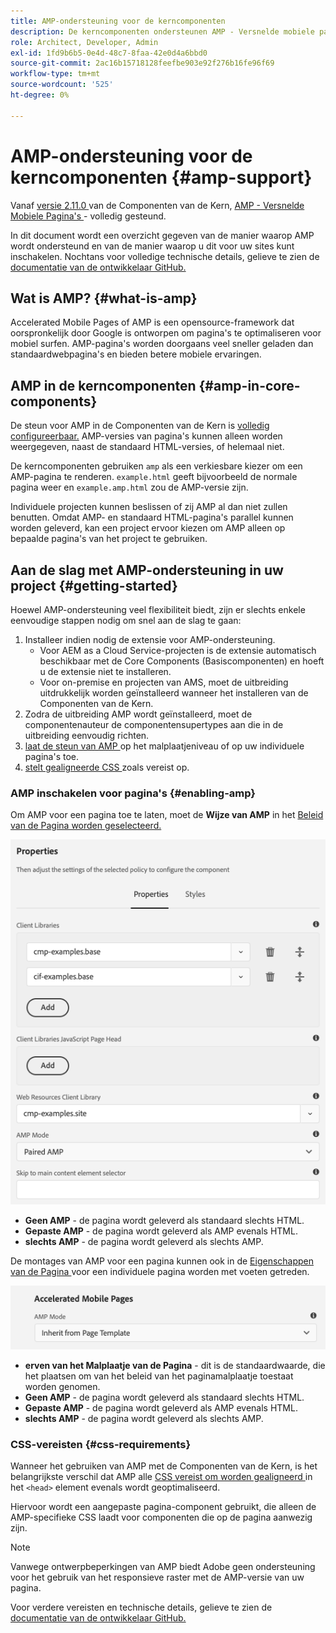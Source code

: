 ```yaml
---
title: AMP-ondersteuning voor de kerncomponenten
description: De kerncomponenten ondersteunen AMP - Versnelde mobiele pagina's
role: Architect, Developer, Admin
exl-id: 1fd9b6b5-0e4d-48c7-8faa-42e0d4a6bbd0
source-git-commit: 2ac16b15718128feefbe903e92f276b16fe96f69
workflow-type: tm+mt
source-wordcount: '525'
ht-degree: 0%

---
```


# AMP-ondersteuning voor de kerncomponenten {#amp-support}

Vanaf [ versie 2.11.0 ](/help/versions.md) van de Componenten van de Kern, [ AMP - Versnelde Mobiele Pagina&#39;s ](https://developers.google.com/amp) - volledig gesteund.

In dit document wordt een overzicht gegeven van de manier waarop AMP wordt ondersteund en van de manier waarop u dit voor uw sites kunt inschakelen. Nochtans voor volledige technische details, gelieve te zien de [ documentatie van de ontwikkelaar GitHub.](https://github.com/adobe/aem-core-wcm-components/tree/master/extensions/amp)

## Wat is AMP? {#what-is-amp}

Accelerated Mobile Pages of AMP is een opensource-framework dat oorspronkelijk door Google is ontworpen om pagina&#39;s te optimaliseren voor mobiel surfen. AMP-pagina&#39;s worden doorgaans veel sneller geladen dan standaardwebpagina&#39;s en bieden betere mobiele ervaringen.

## AMP in de kerncomponenten {#amp-in-core-components}

De steun voor AMP in de Componenten van de Kern is [ volledig configureerbaar.](#enabling-amp) AMP-versies van pagina&#39;s kunnen alleen worden weergegeven, naast de standaard HTML-versies, of helemaal niet.

De kerncomponenten gebruiken `amp` als een verkiesbare kiezer om een AMP-pagina te renderen. `example.html` geeft bijvoorbeeld de normale pagina weer en `example.amp.html` zou de AMP-versie zijn.

Individuele projecten kunnen beslissen of zij AMP al dan niet zullen benutten. Omdat AMP- en standaard HTML-pagina&#39;s parallel kunnen worden geleverd, kan een project ervoor kiezen om AMP alleen op bepaalde pagina&#39;s van het project te gebruiken.

## Aan de slag met AMP-ondersteuning in uw project {#getting-started}

Hoewel AMP-ondersteuning veel flexibiliteit biedt, zijn er slechts enkele eenvoudige stappen nodig om snel aan de slag te gaan:

1. Installeer indien nodig de extensie voor AMP-ondersteuning.
   * Voor AEM as a Cloud Service-projecten is de extensie automatisch beschikbaar met de Core Components (Basiscomponenten) en hoeft u de extensie niet te installeren.
   * Voor on-premise en projecten van AMS, moet de uitbreiding uitdrukkelijk worden geïnstalleerd wanneer het installeren van de Componenten van de Kern.
1. Zodra de uitbreiding AMP wordt geïnstalleerd, moet de componentenauteur de componentensupertypes aan die in de uitbreiding eenvoudig richten.
1. [ laat de steun van AMP ](#enabling-amp) op het malplaatjeniveau of op uw individuele pagina&#39;s toe.
1. [ stelt gealigneerde CSS ](#css-requirements) zoals vereist op.

### AMP inschakelen voor pagina&#39;s {#enabling-amp}

Om AMP voor een pagina toe te laten, moet de **Wijze van AMP** in het [ Beleid van de Pagina worden geselecteerd.](https://experienceleague.adobe.com/docs/experience-manager-cloud-service/sites/authoring/features/templates.html?lang=nl-NL#editing-a-template-page-policy-template-author-developer)

![ de opties van het Beleid van het Beleid van de Pagina van AMP ](/help/assets/amp-policy.png)

* **Geen AMP** - de pagina wordt geleverd als standaard slechts HTML.
* **Gepaste AMP** - de pagina wordt geleverd als AMP evenals HTML.
* **slechts AMP** - de pagina wordt geleverd als slechts AMP.

De montages van AMP voor een pagina kunnen ook in de [ Eigenschappen van de Pagina ](https://experienceleague.adobe.com/docs/experience-manager-cloud-service/sites/authoring/fundamentals/page-properties.html?lang=nl-NL) voor een individuele pagina worden met voeten getreden.

![ de Eigenschappen van de Pagina van AMP ](/help/assets/amp-page-properties.png)

* **erven van het Malplaatje van de Pagina** - dit is de standaardwaarde, die het plaatsen om van het beleid van het paginamalplaatje toestaat worden genomen.
* **Geen AMP** - de pagina wordt geleverd als standaard slechts HTML.
* **Gepaste AMP** - de pagina wordt geleverd als AMP evenals HTML.
* **slechts AMP** - de pagina wordt geleverd als slechts AMP.

### CSS-vereisten {#css-requirements}

Wanneer het gebruiken van AMP met de Componenten van de Kern, is het belangrijkste verschil dat AMP alle [ CSS vereist om worden gealigneerd ](including-clientlibs.md#inlining) in het `<head>` element evenals wordt geoptimaliseerd.

Hiervoor wordt een aangepaste pagina-component gebruikt, die alleen de AMP-specifieke CSS laadt voor componenten die op de pagina aanwezig zijn.

>[!NOTE]
>
>Vanwege ontwerpbeperkingen van AMP biedt Adobe geen ondersteuning voor het gebruik van het responsieve raster met de AMP-versie van uw pagina.

Voor verdere vereisten en technische details, gelieve te zien de [ documentatie van de ontwikkelaar GitHub.](https://github.com/adobe/aem-core-wcm-components/tree/master/extensions/amp)
